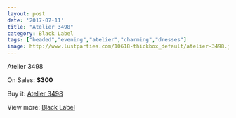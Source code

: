 ```yaml
---
layout: post
date: '2017-07-11'
title: "Atelier 3498"
category: Black Label
tags: ["beaded","evening","atelier","charming","dresses"]
image: http://www.lustparties.com/10618-thickbox_default/atelier-3498.jpg
---
```

Atelier 3498

On Sales: **$300**
<a href="https://www.lustparties.com/en/black-label/3606-atelier-3498.html"><amp-img layout="responsive" width="600" height="600" src="//www.lustparties.com/10618-thickbox_default/atelier-3498.jpg" alt="Atelier 3498 0" /></a>
<a href="https://www.lustparties.com/en/black-label/3606-atelier-3498.html"><amp-img layout="responsive" width="600" height="600" src="//www.lustparties.com/10619-thickbox_default/atelier-3498.jpg" alt="Atelier 3498 1" /></a>

Buy it: [Atelier 3498](https://www.lustparties.com/en/black-label/3606-atelier-3498.html "Atelier 3498")

View more: [Black Label](https://www.lustparties.com/en/16-black-label "Black Label")